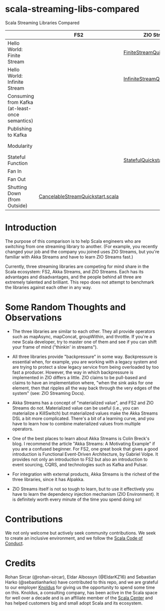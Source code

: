 # scala-streaming-libs-compared

Scala Streaming Libraries Compared

|                                                | FS2                                                | ZIO Streams                                                   | Akka Streams                                                                                                          |
|------------------------------------------------|----------------------------------------------------|---------------------------------------------------------------|-----------------------------------------------------------------------------------------------------------------------|
| Hello World: Finite Stream                     |                                                    | [FiniteStreamQuickstart.scala][ZIOFiniteStreamQuickstart]     | [FiniteStreamQuickstart.scala][AkkaFiniteStreamQuickstart] and [FiniteStreamTest.scala][AkkaFiniteStreamTest]         |
| Hello World: Infinite Stream                   |                                                    | [InfiniteStreamQuickstart.scala][ZIOInfiniteStreamQuickstart] | [InfiniteStreamQuickstart.scala][AkkaInfiniteStreamQuickstart] and [InfiniteStreamTest.scala][AkkaInfiniteStreamTest] |
| Consuming from Kafka (at-least-once semantics) |                                                    |                                                               | [KafkaConsumerQuickstart.scala][AkkaKafkaConsumerQuickstart]                                                          |
| Publishing to Kafka                            |                                                    |                                                               |                                                                                                                       |
| Modularity                                     |                                                    |                                                               | [FlowQuickstart.scala][AkkaFlowQuickstart] and [FlowTest.scala][AkkaFlowTest]                                         |
| Stateful Function                              |                                                    | [StatefulQuickstart.scala][ZIOStatefulQuickstart]             | [StatefulQuickstart.scala][AkkaStatefulQuickstart] and [StatefulFlowTest.scala][AkkaStatefulFlowTest]                 |
| Fan In                                         |                                                    |                                                               | [MergeHubQuickstart.scala][AkkaMergeHubQuickstart]                                                                    |
| Fan Out                                        |                                                    |                                                               | [BroadcastHubQuickstart.scala][AkkaBroadcastHubQuickstart]                                                            |
| Shutting Down (from Outside)                   | [CancelableStreamQuickstart.scala][FS2KillSwitch]  |                                                               |                                                                                                                       |

[AkkaInfiniteStreamQuickstart]: https://gitpod.io/#https://github.com/knoldus/scala-streaming-libs-compared/blob/main/akka-streams/src/main/scala/com/example/InfiniteStreamQuickstart.scala

[AkkaFiniteStreamQuickstart]: https://gitpod.io/#https://github.com/knoldus/scala-streaming-libs-compared/blob/main/akka-streams/src/main/scala/com/example/FiniteStreamQuickstart.scala

[AkkaFiniteStreamTest]: https://gitpod.io/#https://github.com/knoldus/scala-streaming-libs-compared/blob/main/akka-streams/src/test/scala/com/example/FiniteStreamTest.scala

[AkkaInfiniteStreamTest]: https://gitpod.io/#https://github.com/knoldus/scala-streaming-libs-compared/blob/main/akka-streams/src/test/scala/com/example/InfiniteStreamTest.scala

[AkkaKafkaConsumerQuickstart]: https://gitpod.io/#https://github.com/knoldus/scala-streaming-libs-compared/blob/main/akka-streams/src/main/scala/com/example/KafkaConsumerQuickstart.scala

[AkkaStatefulQuickstart]: https://gitpod.io/#https://github.com/knoldus/scala-streaming-libs-compared/blob/main/akka-streams/src/main/scala/com/example/StatefulQuickstart.scala

[AkkaStatefulFlowTest]: https://gitpod.io/#https://github.com/knoldus/scala-streaming-libs-compared/blob/main/akka-streams/src/test/scala/com/example/StatefulFlowTest.scala

[AkkaFlowQuickstart]: https://gitpod.io/#https://github.com/knoldus/scala-streaming-libs-compared/blob/main/akka-streams/src/main/scala/com/example/FlowQuickstart.scala

[AkkaFlowTest]:  https://gitpod.io/#https://github.com/knoldus/scala-streaming-libs-compared/blob/main/akka-streams/src/test/scala/com/example/StatefulFlowTest.scala

[AkkaMergeHubQuickstart]: https://gitpod.io/#https://github.com/knoldus/scala-streaming-libs-compared/blob/main/akka-streams/src/main/scala/com/example/FlowQuickstart.scala

[AkkaBroadcastHubQuickstart]: https://gitpod.io/#https://github.com/knoldus/scala-streaming-libs-compared/blob/main/akka-streams/src/main/scala/com/example/FlowQuickstart.scala

[FS2KillSwitch]: https://gitpod.io/#https://github.com/knoldus/scala-streaming-libs-compared/blob/main/fs2/src/main/scala/com/example/CancelableStreamQuickstart.scala

[ZIOFiniteStreamQuickstart]: https://gitpod.io/#https://github.com/knoldus/scala-streaming-libs-compared/blob/main/zio/src/main/scala/com/example/FiniteStreamQuickstart.scala

[ZIOInfiniteStreamQuickstart]: https://gitpod.io/#https://github.com/knoldus/scala-streaming-libs-compared/blob/main/zio/src/main/scala/com/example/InfiniteStreamQuickstart.scala

[ZIOStatefulQuickstart]: https://gitpod.io/#https://github.com/knoldus/scala-streaming-libs-compared/blob/main/zio/src/main/scala/com/example/StatefulQuickstart.scala

Introduction
============


The purpose of this comparison is to help Scala engineers who are switching from one streaming library to another. (For example, you recently changed your job and the company you joined uses ZIO Streams, but you're familiar with Akka Streams and have to learn ZIO Streams fast.)

Currently, three streaming libraries are competing for mind share in the Scala ecosystem: FS2, Akka Streams, and ZIO Streams. Each has its advantages and disadvantages, and the people behind all three are extremely talented and brilliant. This repo does not attempt to benchmark the libraries against each other in any way.

Some Random Thoughts and Observations
=====================================
* The three libraries are similar to each other. They all provide operators such as mapAsync, mapConcat, groupWithin, and throttle. If you're a new Scala developer, try to master one of them and see if you can shift your frame of mind ("thinkin' in streams").

* All three libraries provide "backpressure" in some way. Backpressure is essential when, for example, you are working with a legacy system and are trying to protect a slow legacy service from being overloaded by too fast a producer. However, the way in which backpressure is implemented in ZIO differs a little. ZIO claims to be pull-based and claims to have an implementation where, "when the sink asks for one element, then that ripples all the way back through the very edges of the system" (see: ZIO Streaming Docs).

* Akka Streams has a concept of "materialized value", and FS2 and ZIO Streams do not. Materialized value can be useful (i.e., you can materialize a KillSwitch) but materialized values make the Akka Streams DSL a bit more complicated. There's a bit of a learning curve, and you have to learn how to combine materialized values from multiple operators.

* One of the best places to learn about Akka Streams is Colin Breck's blog. I recommend the article "Akka Streams: A Motivating Example" if you are a confused beginner. For FS2, one great book that gives a good introduction is Functional Event-Driven Architecture, by Gabriel Volpe. It provides not only an introduction to FS2 but also an introduction to event sourcing, CQRS, and technologies such as Kafka and Pulsar.

* For integration with external products, Akka Streams is the richest of the three libraries, since it has Alpakka.

* ZIO Streams itself is not so tough to learn, but to use it effectively you have to learn the dependency injection mechanism (ZIO Environment). It is definitely worth every minute of the time you spend doing so!

Contributions
=============

We not only welcome but actively seek community contributions. We seek to create an inclusive environment,
and we follow the [Scala Code of Conduct](https://www.scala-lang.org/conduct/).

Credits
=======

Rohan Sircar (@rohan-sircar), Eldar Albossyn (@EldarKZ16) and Sebastian Harko (@sebastianharko) have contributed to this
repo, and we
are grateful to our employer [Knoldus](https://wwww.knoldus.com/) for giving us the opportunity to spend some time on
this. Knoldus, a consulting company, has been active in the Scala space for well over a decade and is an affiliate
member
of the [Scala Center](https://scala.epfl.ch/) and has helped customers big and small adopt Scala and its ecosystem. 




